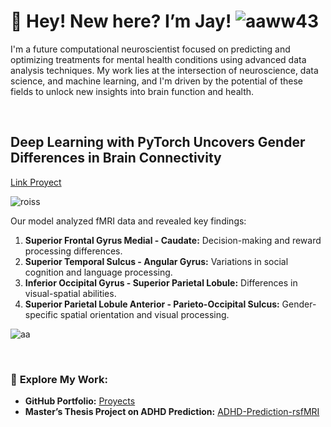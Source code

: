# 👋 Hey! New here? I’m Jay!  ![aaww43](https://github.com/user-attachments/assets/5b3a704b-a517-4850-9358-a81a50fd5135) 


I'm a future computational neuroscientist focused on predicting and optimizing treatments for mental health conditions using advanced data analysis techniques. My work lies at the intersection of neuroscience, data science, and machine learning, and I'm driven by the potential of these fields to unlock new insights into brain function and health. 


&emsp;
&emsp;


## Deep Learning with PyTorch Uncovers Gender Differences in Brain Connectivity 
[Link Proyect](https://github.com/lacomaofficial/Pytorch-Classifier-fMRI)

![roiss](https://github.com/user-attachments/assets/0f873979-caa7-472c-91f6-fa3305269b95)


Our model analyzed fMRI data and revealed key findings:
1. **Superior Frontal Gyrus Medial - Caudate:** Decision-making and reward processing differences.
2. **Superior Temporal Sulcus - Angular Gyrus:** Variations in social cognition and language processing.
3. **Inferior Occipital Gyrus - Superior Parietal Lobule:** Differences in visual-spatial abilities.
4. **Superior Parietal Lobule Anterior - Parieto-Occipital Sulcus:** Gender-specific spatial orientation and visual processing.

![aa](https://github.com/user-attachments/assets/7a34571f-212b-48b9-beba-5d1f74c7c988)




&nbsp;


### 🔗 **Explore My Work:**
- **GitHub Portfolio:** [Proyects](https://github.com/lacomaofficial)
- **Master’s Thesis Project on ADHD Prediction:** [ADHD-Prediction-rsfMRI](https://github.com/lacomaofficial/ADHD-Prediction-rsfMRI)


